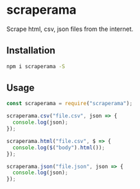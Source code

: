 # scraperama
Scrape html, csv, json files from the internet.

## Installation

```bash
npm i scraperama -S
```

## Usage

```js
const scraperama = require("scraperama");

scraperama.csv("file.csv", json => {
  console.log(json);
});

scraperama.html("file.csv", $ => {
  console.log($("body").html());
});

scraperama.json("file.json", json => {
  console.log(json);
});
```